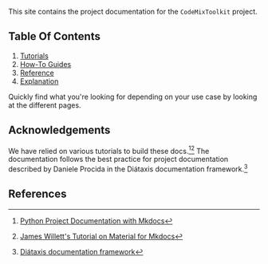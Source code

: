 This site contains the project documentation for the `CodeMixToolkit` project. 

## Table Of Contents

1. [Tutorials](tutorials.md)
2. [How-To Guides](how-to-guides.md)
3. [Reference](reference.md)
4. [Explanation](explanation.md)

Quickly find what you're looking for depending on
your use case by looking at the different pages.

## Acknowledgements
We have relied on various tutorials to build these docs.[^1][^2] The documentation follows the best practice for project 
documentation described by Daniele Procida in the Diátaxis documentation framework.[^3]




## References

[^1]: [Python Project Documentation with Mkdocs](https://realpython.com/python-project-documentation-with-mkdocs/)
[^2]: [James Willett's Tutorial on Material for Mkdocs](https://jameswillett.dev/getting-started-with-material-for-mkdocs)
[^3]: [Diátaxis documentation framework](https://diataxis.fr/)